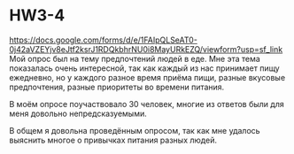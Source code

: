 # HW3-4
https://docs.google.com/forms/d/e/1FAIpQLSeAT0-0j42aVZEYjv8eJtf2ksrJ1RDQkbhrNU0i8MayURkEZQ/viewform?usp=sf_link
Мой опрос был на тему предпочтений людей в еде. Мне эта тема показалась очень интересной, так как каждый из нас принимает пищу ежедневно, но у каждого разное время приёма пищи, разные вкусовые предпочтения, разные приоритеты во времени питания. 

В моём опросе поучаствовало 30 человек, многие из ответов были для меня довольно непредсказуемыми.

В общем я довольна проведённым опросом, так как мне удалось выяснить многое о привычках питания разных людей.
